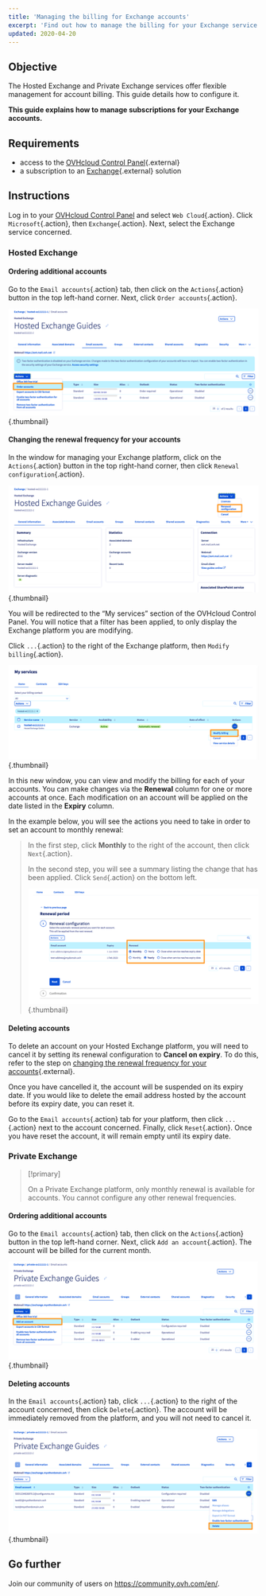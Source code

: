 ```yaml
---
title: 'Managing the billing for Exchange accounts'
excerpt: 'Find out how to manage the billing for your Exchange service'
updated: 2020-04-20
---
```



## Objective

The Hosted Exchange and Private Exchange services offer flexible management for account billing. This guide details how to configure it.

**This guide explains how to manage subscriptions for your Exchange accounts.**

## Requirements

- access to the [OVHcloud Control Panel](https://ca.ovh.com/auth/?action=gotomanager&from=https://www.ovh.com/ca/en/&ovhSubsidiary=ca){.external}
- a subscription to an [Exchange](https://www.ovhcloud.com/en-ca/emails/hosted-exchange/){.external} solution

## Instructions

Log in to your [OVHcloud Control Panel](https://ca.ovh.com/auth/?action=gotomanager&from=https://www.ovh.com/ca/en/&ovhSubsidiary=ca) and select `Web Cloud`{.action}. Click `Microsoft`{.action}, then `Exchange`{.action}. Next, select the Exchange service concerned.

### Hosted Exchange 

#### Ordering additional accounts

Go to the `Email accounts`{.action} tab, then click on the `Actions`{.action} button in the top left-hand corner. Next, click `Order accounts`{.action}.

![billing_exchange](images/billing-exchange-00.png){.thumbnail}


#### Changing the renewal frequency for your accounts <a name="periodicity"></a>

In the window for managing your Exchange platform, click on the `Actions`{.action} button in the top right-hand corner, then click `Renewal configuration`{.action}. 

![billing_exchange](images/billing-exchange-01.png){.thumbnail}

You will be redirected to the “My services” section of the OVHcloud Control Panel. You will notice that a filter has been applied, to only display the Exchange platform you are modifying.

Click `...`{.action} to the right of the Exchange platform, then `Modify billing`{.action}.

![billing_exchange](images/billing-exchange-02.png){.thumbnail}

In this new window, you can view and modify the billing for each of your accounts. You can make changes via the **Renewal** column for one or more accounts at once. Each modification on an account will be applied on the date listed in the **Expiry** column. 

In the example below, you will see the actions you need to take in order to set an account to monthly renewal:

> In the first step, click **Monthly** to the right of the account, then click `Next`{.action}.
>
> In the second step, you will see a summary listing the change that has been applied. Click `Send`{.action} on the bottom left.
>
> ![billing_exchange](images/billing-exchange-03.png){.thumbnail}

#### Deleting accounts

To delete an account on your Hosted Exchange platform, you will need to cancel it by setting its renewal configuration to **Cancel on expiry**. To do this, refer to the step on [changing the renewal frequency for your accounts](./#change-the-renewal-frequency-for-your-accounts){.external}.

Once you have cancelled it, the account will be suspended on its expiry date. If you would like to delete the email address hosted by the account before its expiry date, you can reset it.

Go to the `Email accounts`{.action} tab for your platform, then click `...`{.action} next to the account concerned. Finally, click `Reset`{.action}. Once you have reset the account, it will remain empty until its expiry date.

### Private Exchange

> [!primary]
>
> On a Private Exchange platform, only monthly renewal is available for accounts. You cannot configure any other renewal frequencies.

#### Ordering additional accounts

Go to the `Email accounts`{.action} tab, then click on the `Actions`{.action} button in the top left-hand corner. Next, click `Add an account`{.action}. The account will be billed for the current month.

![billing_exchange](images/billing-exchange-06.png){.thumbnail}


#### Deleting accounts

In the `Email accounts`{.action} tab, click `...`{.action} to the right of the account concerned, then click `Delete`{.action}. The account will be immediately removed from the platform, and you will not need to cancel it.

![billing_exchange](images/billing-exchange-07.png){.thumbnail}


## Go further

Join our community of users on <https://community.ovh.com/en/>.